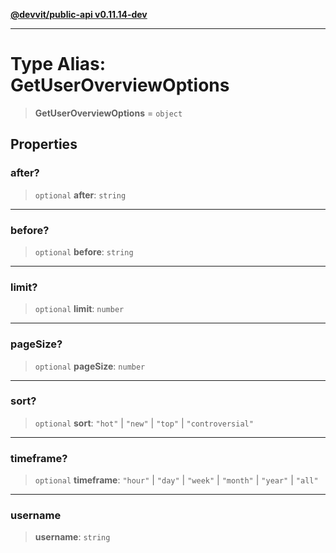 [**@devvit/public-api v0.11.14-dev**](../../README.md)

---

# Type Alias: GetUserOverviewOptions

> **GetUserOverviewOptions** = `object`

## Properties

<a id="after"></a>

### after?

> `optional` **after**: `string`

---

<a id="before"></a>

### before?

> `optional` **before**: `string`

---

<a id="limit"></a>

### limit?

> `optional` **limit**: `number`

---

<a id="pagesize"></a>

### pageSize?

> `optional` **pageSize**: `number`

---

<a id="sort"></a>

### sort?

> `optional` **sort**: `"hot"` \| `"new"` \| `"top"` \| `"controversial"`

---

<a id="timeframe"></a>

### timeframe?

> `optional` **timeframe**: `"hour"` \| `"day"` \| `"week"` \| `"month"` \| `"year"` \| `"all"`

---

<a id="username"></a>

### username

> **username**: `string`
